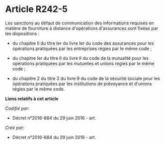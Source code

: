 # Article R242-5

Les sanctions au défaut de communication des informations requises en matière de fourniture à distance d'opérations
d'assurances sont fixées par les dispositions :

- du chapitre II du titre Ier du livre Ier du code des assurances pour les opérations pratiquées par les entreprises régies
par le même code ;

- du chapitre Ier du titre II du livre II du code de la mutualité pour les opérations pratiquées par les mutuelles et unions
régies par le même code ;

- du chapitre 2 du titre 3 du livre 9 du code de la sécurité sociale pour les opérations pratiquées par les institutions de
prévoyance et d'unions régies par le même code.

**Liens relatifs à cet article**

_Codifié par_:

  - Décret n°2016-884 du 29 juin 2016 - art.

_Créé par_:

  - Décret n°2016-884 du 29 juin 2016 - art.

